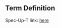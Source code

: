 ## Term Definition

Spec-Up-T link: <a href='https://weboftrust.github.io/WOT-terms/docs/glossary/binding'>here</a>
